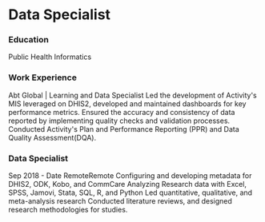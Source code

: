 # Data Specialist

### Education
Public Health Informatics

### Work Experience
Abt Global | Learning and Data Specialist
Led the development of Activity's MIS leveraged on DHIS2, developed and maintained dashboards for key performance metrics.
Ensured the accuracy and consistency of data reported by implementing quality checks and validation processes.
Conducted Activity's Plan and Performance Reporting (PPR) and Data Quality Assessment(DQA).

### Data Specialist 
Sep 2018 - Date
RemoteRemote
Configuring and developing metadata for DHIS2, ODK, Kobo, and CommCare 
Analyzing Research data with Excel, SPSS, Jamovi, Stata, SQL, R, and Python
Led quantitative, qualitative, and meta-analysis research
Conducted literature reviews, and designed research methodologies for studies.
